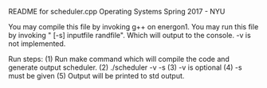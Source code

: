 README for scheduler.cpp
Operating Systems
Spring 2017 - NYU

You may compile this file by invoking g++ on energon1. You may run this file by invoking "<program> [-s<schedspec>] inputfile randfile". Which will output to the console. -v is not implemented.

Run steps:
(1) Run make command which will compile the code and generate output scheduler.
(2) ./scheduler -v -s<schedspec> <inputfile> <randfile>
(3) -v is optional
(4) -s<schedspec> must be given
(5) Output will be printed to std output.